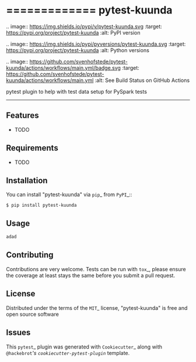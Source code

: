=============
pytest-kuunda
=============

.. image:: https://img.shields.io/pypi/v/pytest-kuunda.svg
    :target: https://pypi.org/project/pytest-kuunda
    :alt: PyPI version

.. image:: https://img.shields.io/pypi/pyversions/pytest-kuunda.svg
    :target: https://pypi.org/project/pytest-kuunda
    :alt: Python versions

.. image:: https://github.com/svenhofstede/pytest-kuunda/actions/workflows/main.yml/badge.svg
    :target: https://github.com/svenhofstede/pytest-kuunda/actions/workflows/main.yml
    :alt: See Build Status on GitHub Actions

pytest plugin to help with test data setup for PySpark tests

----




Features
--------

* TODO


Requirements
------------

* TODO


Installation
------------

You can install "pytest-kuunda" via `pip`_ from `PyPI`_::

    $ pip install pytest-kuunda


Usage
-----

```python
adad
```


Contributing
------------
Contributions are very welcome. Tests can be run with `tox`_, please ensure
the coverage at least stays the same before you submit a pull request.

License
-------

Distributed under the terms of the `MIT`_ license, "pytest-kuunda" is free and open source software


Issues
------



This `pytest`_ plugin was generated with `Cookiecutter`_ along with `@hackebrot`_'s `cookiecutter-pytest-plugin`_ template.